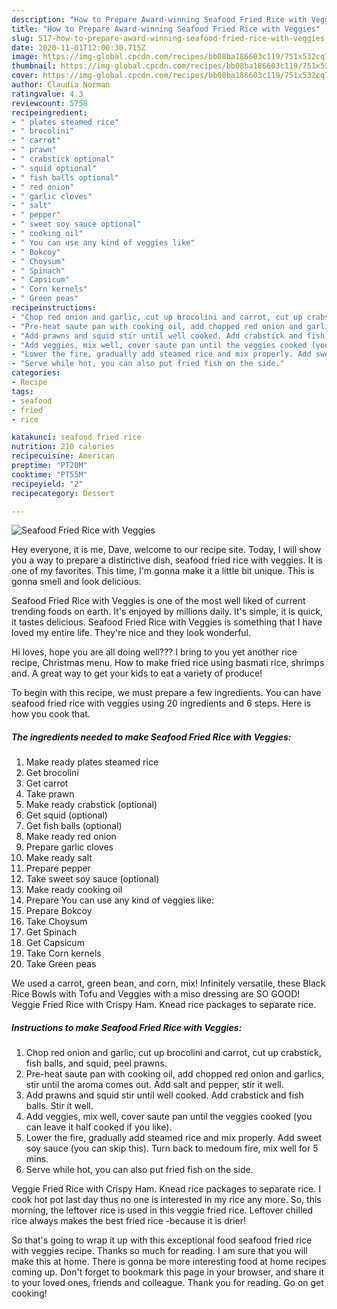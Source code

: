 ```yaml
---
description: "How to Prepare Award-winning Seafood Fried Rice with Veggies"
title: "How to Prepare Award-winning Seafood Fried Rice with Veggies"
slug: 517-how-to-prepare-award-winning-seafood-fried-rice-with-veggies
date: 2020-11-01T12:00:30.715Z
image: https://img-global.cpcdn.com/recipes/bb08ba186603c119/751x532cq70/seafood-fried-rice-with-veggies-recipe-main-photo.jpg
thumbnail: https://img-global.cpcdn.com/recipes/bb08ba186603c119/751x532cq70/seafood-fried-rice-with-veggies-recipe-main-photo.jpg
cover: https://img-global.cpcdn.com/recipes/bb08ba186603c119/751x532cq70/seafood-fried-rice-with-veggies-recipe-main-photo.jpg
author: Claudia Norman
ratingvalue: 4.3
reviewcount: 5758
recipeingredient:
- " plates steamed rice"
- " brocolini"
- " carrot"
- " prawn"
- " crabstick optional"
- " squid optional"
- " fish balls optional"
- " red onion"
- " garlic cloves"
- " salt"
- " pepper"
- " sweet soy sauce optional"
- " cooking oil"
- " You can use any kind of veggies like"
- " Bokcoy"
- " Choysum"
- " Spinach"
- " Capsicum"
- " Corn kernels"
- " Green peas"
recipeinstructions:
- "Chop red onion and garlic, cut up brocolini and carrot, cut up crabstick, fish balls, and squid, peel prawns."
- "Pre-heat saute pan with cooking oil, add chopped red onion and garlics, stir until the aroma comes out. Add salt and pepper, stir it well."
- "Add prawns and squid stir until well cooked. Add crabstick and fish balls. Stir it well."
- "Add veggies, mix well, cover saute pan until the veggies cooked (you can leave it half cooked if you like)."
- "Lower the fire, gradually add steamed rice and mix properly. Add sweet soy sauce (you can skip this). Turn back to medoum fire, mix well for 5 mins."
- "Serve while hot, you can also put fried fish on the side."
categories:
- Recipe
tags:
- seafood
- fried
- rice

katakunci: seafood fried rice 
nutrition: 210 calories
recipecuisine: American
preptime: "PT20M"
cooktime: "PT55M"
recipeyield: "2"
recipecategory: Dessert

---
```



![Seafood Fried Rice with Veggies](https://img-global.cpcdn.com/recipes/bb08ba186603c119/751x532cq70/seafood-fried-rice-with-veggies-recipe-main-photo.jpg)

Hey everyone, it is me, Dave, welcome to our recipe site. Today, I will show you a way to prepare a distinctive dish, seafood fried rice with veggies. It is one of my favorites. This time, I'm gonna make it a little bit unique. This is gonna smell and look delicious.

Seafood Fried Rice with Veggies is one of the most well liked of current trending foods on earth. It's enjoyed by millions daily. It's simple, it is quick, it tastes delicious. Seafood Fried Rice with Veggies is something that I have loved my entire life. They're nice and they look wonderful.

Hi loves, hope you are all doing well??? I bring to you yet another rice recipe, Christmas menu. How to make fried rice using basmati rice, shrimps and. A great way to get your kids to eat a variety of produce!


To begin with this recipe, we must prepare a few ingredients. You can have seafood fried rice with veggies using 20 ingredients and 6 steps. Here is how you cook that.

<!--inarticleads1-->

##### The ingredients needed to make Seafood Fried Rice with Veggies:

1. Make ready  plates steamed rice
1. Get  brocolini
1. Get  carrot
1. Take  prawn
1. Make ready  crabstick (optional)
1. Get  squid (optional)
1. Get  fish balls (optional)
1. Make ready  red onion
1. Prepare  garlic cloves
1. Make ready  salt
1. Prepare  pepper
1. Take  sweet soy sauce (optional)
1. Make ready  cooking oil
1. Prepare  You can use any kind of veggies like:
1. Prepare  Bokcoy
1. Take  Choysum
1. Get  Spinach
1. Get  Capsicum
1. Take  Corn kernels
1. Take  Green peas


We used a carrot, green bean, and corn, mix! Infinitely versatile, these Black Rice Bowls with Tofu and Veggies with a miso dressing are SO GOOD! Veggie Fried Rice with Crispy Ham. Knead rice packages to separate rice. 

<!--inarticleads2-->

##### Instructions to make Seafood Fried Rice with Veggies:

1. Chop red onion and garlic, cut up brocolini and carrot, cut up crabstick, fish balls, and squid, peel prawns.
1. Pre-heat saute pan with cooking oil, add chopped red onion and garlics, stir until the aroma comes out. Add salt and pepper, stir it well.
1. Add prawns and squid stir until well cooked. Add crabstick and fish balls. Stir it well.
1. Add veggies, mix well, cover saute pan until the veggies cooked (you can leave it half cooked if you like).
1. Lower the fire, gradually add steamed rice and mix properly. Add sweet soy sauce (you can skip this). Turn back to medoum fire, mix well for 5 mins.
1. Serve while hot, you can also put fried fish on the side.


Veggie Fried Rice with Crispy Ham. Knead rice packages to separate rice. I cook hot pot last day thus no one is interested in my rice any more. So, this morning, the leftover rice is used in this veggie fried rice. Leftover chilled rice always makes the best fried rice -because it is drier! 

So that's going to wrap it up with this exceptional food seafood fried rice with veggies recipe. Thanks so much for reading. I am sure that you will make this at home. There is gonna be more interesting food at home recipes coming up. Don't forget to bookmark this page in your browser, and share it to your loved ones, friends and colleague. Thank you for reading. Go on get cooking!
